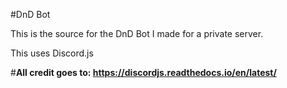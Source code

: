 #DnD Bot

This is the source for the DnD Bot I made for a private server.

This uses Discord.js

#**All credit goes to: https://discordjs.readthedocs.io/en/latest/**
